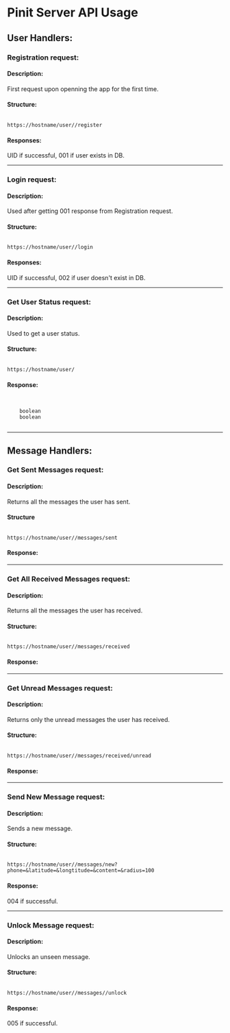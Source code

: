 <h1>Pinit Server API Usage</h1>
<h2>User Handlers:</h2>
<h3>Registration request:</h3>
<h4>Description:</h4>
First request upon openning the app for the first time.
<h4>Structure:</h4>
<code>
https://hostname/user/<phone>/register
</code>
<h4>Responses:</h4>
UID if successful, 001 if user exists in DB.
<hr>
<h3>Login request:</h3>
<h4>Description:</h4>
Used after getting 001 response from Registration request.
<h4>Structure:</h4>
<code>
https://hostname/user/<phone>/login
</code>
<h4>Responses:</h4>
UID if successful, 002 if user doesn't exist in DB.
<hr>
<h3>Get User Status request:</h3>
<h4>Description:</h4>
Used to get a user status.
<h4>Structure:</h4>
<code>
https://hostname/user/<phone>
</code>
<h4>Response:</h4>
<code>
<user>
    <unseenmessages>boolean</unseenmessages>
    <newmessages>boolean<newmessages>
</user>
</code>
<hr>
<h2>Message Handlers:</h2>
<h3>Get Sent Messages request:</h3>
<h4>Description:</h4>
Returns all the messages the user has sent.
<h4>Structure</h4>
<code>
https://hostname/user/<id>/messages/sent
</code>
<h4>Response:</h4>
<hr>
<h3>Get All Received Messages request:</h3>
<h4>Description:</h4>
Returns all the messages the user has received.
<h4>Structure:</h4>
<code>
https://hostname/user/<id>/messages/received
</code>
<h4>Response:</h4>
<hr>
<h3>Get Unread Messages request:</h3>
<h4>Description:</h4>
Returns only the unread messages the user has received.
<h4>Structure:</h4>
<code>
https://hostname/user/<id>/messages/received/unread
</code>
<h4>Response:</h4>
<hr>
<h3>Send New Message request:</h3>
<h4>Description:</h4>
Sends a new message.
<h4>Structure:</h4>
<code>
https://hostname/user/<id>/messages/new?phone=<recipient-phone>&latitude=<longtitude>&longtitude=<longtitude>&content=<content>&radius=100
</code>
<h4>Response:</h4>
004 if successful.
<hr>
<h3>Unlock Message request:</h3>
<h4>Description: </h4>
Unlocks an unseen message.
<h4>Structure:</h4>
<code>
https://hostname/user/<id>/messages/<mid>/unlock
</code>
<h4>Response:</h4>
005 if successful.
